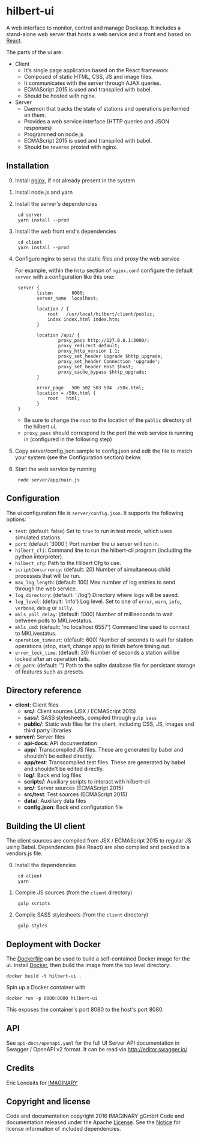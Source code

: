 # hilbert-ui

A web interface to monitor, control and manage Dockapp. It includes a stand-alone web server 
that hosts a web service and a front end based on [React](https://facebook.github.io/react/). 

The parts of the ui are:

- Client
    - It's single page application based on the React framework.
    - Composed of static HTML, CSS, JS and image files.
    - It communicates with the server through AJAX queries.
    - ECMAScript 2015 is used and transpiled with babel.
    - Should be hosted with nginx.
- Server
    - Daemon that tracks the state of stations and operations
      performed on them.
    - Provides a web service interface (HTTP queries and JSON responses)
    - Programmed on node.js
    - ECMAScript 2015 is used and transpiled with babel.
    - Should be reverse proxied with nginx.

## Installation

0. Install [nginx](https://nginx.org/), if not already present in the system

0. Install node.js and yarn

0. Install the server's dependencies

        cd server
        yarn install --prod

0. Install the web front end's dependencies

        cd client
        yarn install --prod

0. Configure nginx to serve the static files and proxy the web service
 
    For example, within the `http` section of `nginx.conf` configure the default `server` with a 
    configuration like this one:
 
        server {
               listen       8080;
               server_name  localhost;
        
               location / {
                   root   /usr/local/hilbert/client/public;
                   index index.html index.htm;
               }
        
               location /api/ {
                       proxy_pass http://127.0.0.1:3000/;
                       proxy_redirect default;
                       proxy_http_version 1.1;
                       proxy_set_header Upgrade $http_upgrade;
                       proxy_set_header Connection 'upgrade';
                       proxy_set_header Host $host;
                       proxy_cache_bypass $http_upgrade;
               }
        
               error_page   500 502 503 504  /50x.html;
               location = /50x.html {
                   root   html;
               }
        }

    * Be sure to change the `root` to the location of the `public` directory of the hilbert ui. 
    * `proxy_pass` should correspond to the port the web service is running in (configured in the
      following step)
      
0. Copy server/config.json.sample to config.json and edit the file to match your system 
(see the Configuration section) below.
      
0. Start the web service by running

        node server/app/main.js

## Configuration

The ui configuration file is `server/config.json`. It supports the following options:

- `test`: (default: false) Set to `true` to run in test mode, which uses simulated stations.
- `port`: (default '3000') Port number the ui server will run in.
- `hilbert_cli`: Command line to run the hilbert-cli program (including the python interpreter).
- `hilbert_cfg`: Path to the Hilbert Cfg to use.
- `scriptConcurrency`: (default: 20) Number of simultaneous child processes that will be run.
- `max_log_length`: (default: 100) Max number of log entries to send through the web service.
- `log_directory`: (default: './log') Directory where logs will be saved.
- `log_level`: (default: 'info') Log level. Set to one of `error`, `warn`, `info`, `verbose`, `debug` or `silly`.
- `mkls_poll_delay`: (default: 1000) Number of milliseconds to wait between polls to MKLivestatus.
- `mkls_cmd`: (default: 'nc localhost 6557') Command line used to connect to MKLivestatus.
- `operation_timeout`: (default: 600) Number of seconds to wait for station operations (stop, start, change app) to finish before timing out.
- `error_lock_time`: (default: 30) Number of seconds a station will be locked after an operation fails.
- `db_path`: (default: '') Path to the sqlite database file for persistant storage of features such as presets. 

## Directory reference

- **client**: Client files
    - **src/**: Client sources (JSX / ECMAScript 2015)
    - **sass/**: SASS stylesheets, compiled through `gulp sass`
    - **public/**: Static web files for the client, including CSS, JS, images and 
          third party libraries
- **server/**: Server files
    - **api-docs**: API documentation
    - **app/**: Transcompiled JS files. These are generated by babel and shouldn't be edited directly.
    - **app/test**: Transcompiled test files. These are generated by babel and shouldn't be edited directly.
    - **log/**: Back end log files
    - **scripts/**: Auxiliary scripts to interact with hilbert-cli
    - **src/**: Server sources (ECMAScript 2015)
    - **src/test**: Test sources (ECMAScript 2015)
    - **data/**: Auxiliary data files
    - **config.json**: Back end configuration file

## Building the UI client

The client sources are compiled from JSX / ECMAScript 2015 to regular JS using Babel. 
Dependencies (like React) are also compiled and packed to a vendors.js file. 

0. Install the dependencies

        cd client
        yarn

0. Compile JS sources (from the `client` directory)

        gulp scripts

0. Compile SASS stylesheets (from the `client` directory)

        gulp styles

## Deployment with Docker

The [Dockerfile](Dockerfile) can be used to build a self-contained Docker image for the ui. 
Install [Docker](https://www.docker.com/), then build the image from the top level directory:

    docker build -t hilbert-ui .

Spin up a Docker container with

    docker run -p 8080:8080 hilbert-ui

This exposes the container's port 8080 to the host's port 8080.

## API

See `api-docs/openapi.yaml` for the full UI Server API documentation in Swagger / OpenAPI v2 format. 
It can be read via http://editor.swagger.io/ 

## Credits

Eric Londaits for [IMAGINARY](https://www.imaginary.org)

## Copyright and license

Code and documentation copyright 2016 IMAGINARY gGmbH 
Code and documentation released under the Apache [License](LICENSE.md).
See the [Notice](NOTICE.md) for license information of included 
dependencies.
